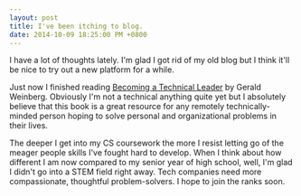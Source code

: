 ```yaml
---
layout: post
title: I've been itching to blog.
date: 2014-10-09 18:25:00 PM +0800
---
```


I have a lot of thoughts lately. I'm glad I got rid of my old blog but I think it'll be nice to try out a new platform for a while.

Just now I finished reading [Becoming a Technical Leader](http://www.amazon.com/Becoming-Technical-Leader-Gerald-Weinberg-ebook/dp/B004J4VV3I/ref=tmm_kin_title_0?_encoding=UTF8&sr=8-1&qid=1413336480) by Gerald Weinberg. Obviously I'm not a technical anything quite yet but I absolutely believe that this book is a great resource for any remotely technically-minded person hoping to solve personal and organizational problems in their lives.

The deeper I get into my CS coursework the more I resist letting go of the meager people skills I've fought hard to develop. When I think about how different I am now compared to my senior year of high school, well, I'm glad I didn't go into a STEM field right away. Tech companies need more compassionate, thoughtful problem-solvers. I hope to join the ranks soon.